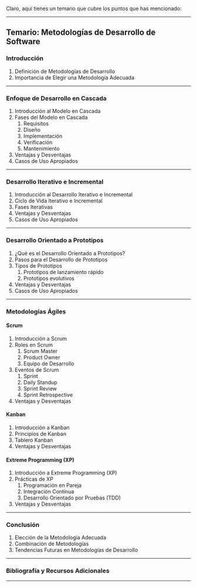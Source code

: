 Claro, aquí tienes un temario que cubre los puntos que has mencionado:

---

## Temario: Metodologías de Desarrollo de Software

### Introducción

1. Definición de Metodologías de Desarrollo
2. Importancia de Elegir una Metodología Adecuada

---

### Enfoque de Desarrollo en Cascada

1. Introducción al Modelo en Cascada
2. Fases del Modelo en Cascada
    1. Requisitos
    2. Diseño
    3. Implementación
    4. Verificación
    5. Mantenimiento
3. Ventajas y Desventajas
4. Casos de Uso Apropiados

---

### Desarrollo Iterativo e Incremental

1. Introducción al Desarrollo Iterativo e Incremental
2. Ciclo de Vida Iterativo e Incremental
3. Fases Iterativas
4. Ventajas y Desventajas
5. Casos de Uso Apropiados

---

### Desarrollo Orientado a Prototipos

1. ¿Qué es el Desarrollo Orientado a Prototipos?
2. Pasos para el Desarrollo de Prototipos
3. Tipos de Prototipos
    1. Prototipos de lanzamiento rápido
    2. Prototipos evolutivos
4. Ventajas y Desventajas
5. Casos de Uso Apropiados

---

### Metodologías Ágiles

#### Scrum

1. Introducción a Scrum
2. Roles en Scrum
    1. Scrum Master
    2. Product Owner
    3. Equipo de Desarrollo
3. Eventos de Scrum
    1. Sprint
    2. Daily Standup
    3. Sprint Review
    4. Sprint Retrospective
4. Ventajas y Desventajas

#### Kanban

1. Introducción a Kanban
2. Principios de Kanban
3. Tablero Kanban
4. Ventajas y Desventajas

#### Extreme Programming (XP)

1. Introducción a Extreme Programming (XP)
2. Prácticas de XP
    1. Programación en Pareja
    2. Integración Continua
    3. Desarrollo Orientado por Pruebas (TDD)
3. Ventajas y Desventajas

---

### Conclusión

1. Elección de la Metodología Adecuada
2. Combinación de Metodologías
3. Tendencias Futuras en Metodologías de Desarrollo

---

### Bibliografía y Recursos Adicionales

---

